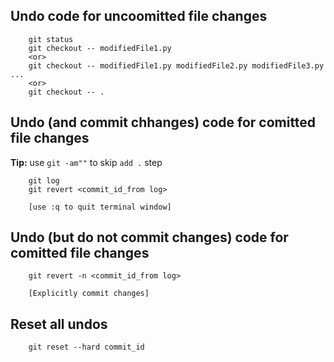 

Undo code for uncoomitted file changes
---------------------------------------
```
	git status
	git checkout -- modifiedFile1.py
	<or>
	git checkout -- modifiedFile1.py modifiedFile2.py modifiedFile3.py ...
	<or>
	git checkout -- .
```



Undo (and commit chhanges) code for comitted file changes
---------------------------------------------------------


**Tip:**  use ```git -am""``` to skip ```add .``` step



```
	git log
	git revert <commit_id_from log>

	[use :q to quit terminal window]
```


Undo (but do not commit changes) code for comitted file changes
---------------------------------------------------------------
```
	git revert -n <commit_id_from log>

	[Explicitly commit changes]
```



Reset all undos
----------------
```
	git reset --hard commit_id
```
